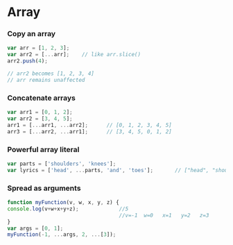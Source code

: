 # Array

### Copy an array

```javascript
var arr = [1, 2, 3];
var arr2 = [...arr];    // like arr.slice()
arr2.push(4); 

// arr2 becomes [1, 2, 3, 4]
// arr remains unaffected
```

### Concatenate arrays
```javascript
var arr1 = [0, 1, 2];
var arr2 = [3, 4, 5];
arr1 = [...arr1, ...arr2];      // [0, 1, 2, 3, 4, 5]
arr3 = [...arr2, ...arr1];      // [3, 4, 5, 0, 1, 2]
```

### Powerful array literal
```javascript
var parts = ['shoulders', 'knees']; 
var lyrics = ['head', ...parts, 'and', 'toes'];       // ["head", "shoulders", "knees", "and", "toes"]
```

### Spread as arguments
```javascript
function myFunction(v, w, x, y, z) { 
console.log(v+w+x+y+z);             //5
                                    //v=-1  w=0   x=1   y=2   z=3
}
var args = [0, 1];
myFunction(-1, ...args, 2, ...[3]);
```
